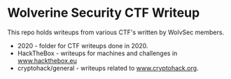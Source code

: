# Wolverine Security CTF Writeup

This repo holds writeups from various CTF's written by WolvSec members. 
*  2020 - folder for CTF writeups done in 2020.
*  HackTheBox - writeups for machines and challenges in www.hackthebox.eu
*  cryptohack/general - writeups related to www.cryptohack.org. 
